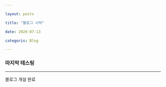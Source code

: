 ```yaml
---

layout: posts

title: "블로그 시작"

date: 2020-07-13

categoris: Blog

---
```


### 마지막 테스팅


_ _ _

블로그 개설 완료





